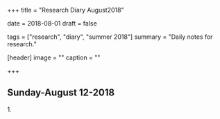 +++
title = "Research Diary August2018"

date = 2018-08-01
draft = false

tags = ["research", "diary", "summer 2018"]
summary = "Daily notes for research."

[header]
image = ""
caption = ""

+++

## Sunday-August 12-2018
1\. 